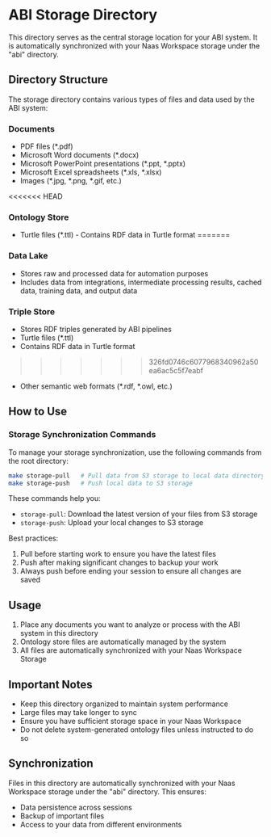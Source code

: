 # ABI Storage Directory

This directory serves as the central storage location for your ABI system. It is automatically synchronized with your Naas Workspace storage under the "abi" directory.

## Directory Structure

The storage directory contains various types of files and data used by the ABI system:

### Documents
- PDF files (*.pdf)
- Microsoft Word documents (*.docx)
- Microsoft PowerPoint presentations (*.ppt, *.pptx)
- Microsoft Excel spreadsheets (*.xls, *.xlsx)
- Images (*.jpg, *.png, *.gif, etc.)

<<<<<<< HEAD
### Ontology Store
- Turtle files (*.ttl) - Contains RDF data in Turtle format
=======
### Data Lake
- Stores raw and processed data for automation purposes
- Includes data from integrations, intermediate processing results, cached data, training data, and output data

### Triple Store
- Stores RDF triples generated by ABI pipelines
- Turtle files (*.ttl) 
- Contains RDF data in Turtle format
>>>>>>> 326fd0746c6077968340962a50ea6ac5c5f7eabf
- Other semantic web formats (*.rdf, *.owl, etc.)

## How to Use

### Storage Synchronization Commands
To manage your storage synchronization, use the following commands from the root directory:

```bash
make storage-pull   # Pull data from S3 storage to local data directory
make storage-push   # Push local data to S3 storage
```

These commands help you:
- `storage-pull`: Download the latest version of your files from S3 storage
- `storage-push`: Upload your local changes to S3 storage

Best practices:
1. Pull before starting work to ensure you have the latest files
2. Push after making significant changes to backup your work
3. Always push before ending your session to ensure all changes are saved

## Usage

1. Place any documents you want to analyze or process with the ABI system in this directory
2. Ontology store files are automatically managed by the system
3. All files are automatically synchronized with your Naas Workspace Storage 

## Important Notes

- Keep this directory organized to maintain system performance
- Large files may take longer to sync
- Ensure you have sufficient storage space in your Naas Workspace
- Do not delete system-generated ontology files unless instructed to do so

## Synchronization

Files in this directory are automatically synchronized with your Naas Workspace storage under the "abi" directory. This ensures:
- Data persistence across sessions
- Backup of important files
- Access to your data from different environments

